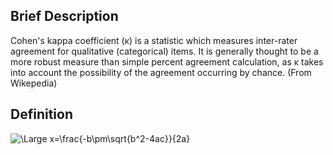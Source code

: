 ## Brief Description

Cohen's kappa coefficient (κ) is a statistic which measures inter-rater agreement for qualitative (categorical) items. It is generally thought to be a more robust measure than simple percent agreement calculation, as κ takes into account the possibility of the agreement occurring by chance. (From Wikepedia)

## Definition

<img src="https://latex.codecogs.com/svg.latex?\Large&space; k=\frac{p_0 - p_e}{1- p_e}" title="\Large x=\frac{-b\pm\sqrt{b^2-4ac}}{2a}" />

